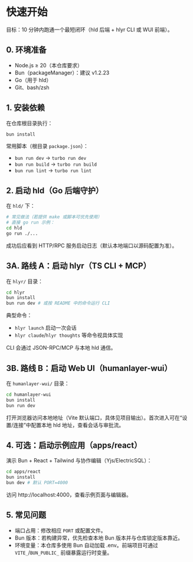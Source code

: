 # 快速开始

目标：10 分钟内跑通一个最短闭环（hld 后端 + hlyr CLI 或 WUI 前端）。

## 0. 环境准备
- Node.js ≥ 20（本仓库要求）
- Bun（packageManager）：建议 v1.2.23
- Go（用于 hld）
- Git、bash/zsh

## 1. 安装依赖
在仓库根目录执行：

```bash
bun install
```

常用脚本（根目录 `package.json`）：
- `bun run dev` → `turbo run dev`
- `bun run build` → `turbo run build`
- `bun run lint` → `turbo run lint`

## 2. 启动 hld（Go 后端守护）
在 `hld/` 下：

```bash
# 常见做法（若提供 make 或脚本可优先使用）
# 直接 go run 示例：
cd hld
go run ./...
```

成功后应看到 HTTP/RPC 服务启动日志（默认本地端口以源码配置为准）。

## 3A. 路线 A：启动 hlyr（TS CLI + MCP）
在 `hlyr/` 目录：

```bash
cd hlyr
bun install
bun run dev # 或按 README 中的命令运行 CLI
```

典型命令：
- `hlyr launch` 启动一次会话
- `hlyr claude`/`hlyr thoughts` 等命令视具体实现

CLI 会通过 JSON-RPC/MCP 与本地 hld 通信。

## 3B. 路线 B：启动 Web UI（humanlayer-wui）
在 `humanlayer-wui/` 目录：

```bash
cd humanlayer-wui
bun install
bun run dev
```

打开浏览器访问本地地址（Vite 默认端口，具体见项目输出）。首次进入可在“设置/连接”中配置本地 hld 地址，查看会话与审批流。

## 4. 可选：启动示例应用（apps/react）
演示 Bun + React + Tailwind 与协作编辑（Yjs/ElectricSQL）：

```bash
cd apps/react
bun install
bun dev # 默认 PORT=4000
```

访问 http://localhost:4000，查看示例页面与编辑器。

## 5. 常见问题
- 端口占用：修改相应 `PORT` 或配置文件。
- Bun 版本：若构建异常，优先检查本地 Bun 版本并与仓库锁定版本靠近。
- 环境变量：本仓库多使用 Bun 自动加载 .env。前端项目可通过 `VITE_`/`BUN_PUBLIC_` 前缀暴露运行时变量。
